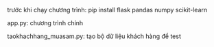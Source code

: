 trước khi chạy chương trình: pip install flask pandas numpy scikit-learn

app.py: chương trình chính

taokhachhang_muasam.py: tạo bộ dữ liệu khách hàng để test


